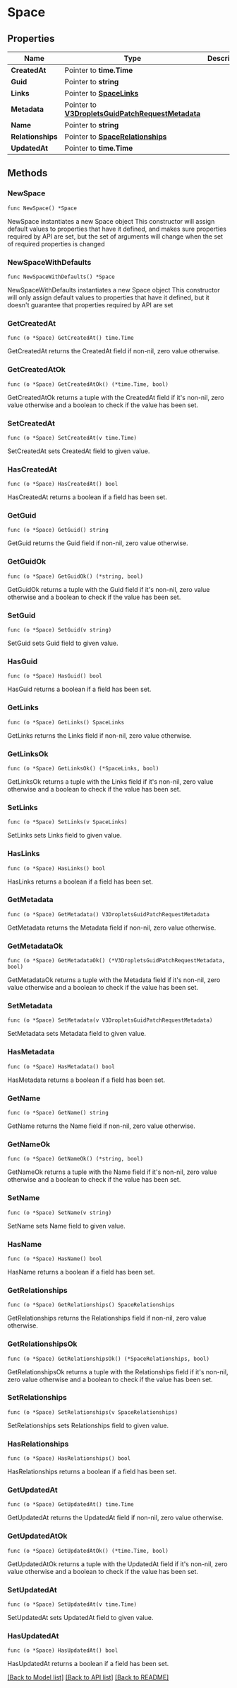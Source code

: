 # Space

## Properties

Name | Type | Description | Notes
------------ | ------------- | ------------- | -------------
**CreatedAt** | Pointer to **time.Time** |  | [optional] 
**Guid** | Pointer to **string** |  | [optional] 
**Links** | Pointer to [**SpaceLinks**](SpaceLinks.md) |  | [optional] 
**Metadata** | Pointer to [**V3DropletsGuidPatchRequestMetadata**](V3DropletsGuidPatchRequestMetadata.md) |  | [optional] 
**Name** | Pointer to **string** |  | [optional] 
**Relationships** | Pointer to [**SpaceRelationships**](SpaceRelationships.md) |  | [optional] 
**UpdatedAt** | Pointer to **time.Time** |  | [optional] 

## Methods

### NewSpace

`func NewSpace() *Space`

NewSpace instantiates a new Space object
This constructor will assign default values to properties that have it defined,
and makes sure properties required by API are set, but the set of arguments
will change when the set of required properties is changed

### NewSpaceWithDefaults

`func NewSpaceWithDefaults() *Space`

NewSpaceWithDefaults instantiates a new Space object
This constructor will only assign default values to properties that have it defined,
but it doesn't guarantee that properties required by API are set

### GetCreatedAt

`func (o *Space) GetCreatedAt() time.Time`

GetCreatedAt returns the CreatedAt field if non-nil, zero value otherwise.

### GetCreatedAtOk

`func (o *Space) GetCreatedAtOk() (*time.Time, bool)`

GetCreatedAtOk returns a tuple with the CreatedAt field if it's non-nil, zero value otherwise
and a boolean to check if the value has been set.

### SetCreatedAt

`func (o *Space) SetCreatedAt(v time.Time)`

SetCreatedAt sets CreatedAt field to given value.

### HasCreatedAt

`func (o *Space) HasCreatedAt() bool`

HasCreatedAt returns a boolean if a field has been set.

### GetGuid

`func (o *Space) GetGuid() string`

GetGuid returns the Guid field if non-nil, zero value otherwise.

### GetGuidOk

`func (o *Space) GetGuidOk() (*string, bool)`

GetGuidOk returns a tuple with the Guid field if it's non-nil, zero value otherwise
and a boolean to check if the value has been set.

### SetGuid

`func (o *Space) SetGuid(v string)`

SetGuid sets Guid field to given value.

### HasGuid

`func (o *Space) HasGuid() bool`

HasGuid returns a boolean if a field has been set.

### GetLinks

`func (o *Space) GetLinks() SpaceLinks`

GetLinks returns the Links field if non-nil, zero value otherwise.

### GetLinksOk

`func (o *Space) GetLinksOk() (*SpaceLinks, bool)`

GetLinksOk returns a tuple with the Links field if it's non-nil, zero value otherwise
and a boolean to check if the value has been set.

### SetLinks

`func (o *Space) SetLinks(v SpaceLinks)`

SetLinks sets Links field to given value.

### HasLinks

`func (o *Space) HasLinks() bool`

HasLinks returns a boolean if a field has been set.

### GetMetadata

`func (o *Space) GetMetadata() V3DropletsGuidPatchRequestMetadata`

GetMetadata returns the Metadata field if non-nil, zero value otherwise.

### GetMetadataOk

`func (o *Space) GetMetadataOk() (*V3DropletsGuidPatchRequestMetadata, bool)`

GetMetadataOk returns a tuple with the Metadata field if it's non-nil, zero value otherwise
and a boolean to check if the value has been set.

### SetMetadata

`func (o *Space) SetMetadata(v V3DropletsGuidPatchRequestMetadata)`

SetMetadata sets Metadata field to given value.

### HasMetadata

`func (o *Space) HasMetadata() bool`

HasMetadata returns a boolean if a field has been set.

### GetName

`func (o *Space) GetName() string`

GetName returns the Name field if non-nil, zero value otherwise.

### GetNameOk

`func (o *Space) GetNameOk() (*string, bool)`

GetNameOk returns a tuple with the Name field if it's non-nil, zero value otherwise
and a boolean to check if the value has been set.

### SetName

`func (o *Space) SetName(v string)`

SetName sets Name field to given value.

### HasName

`func (o *Space) HasName() bool`

HasName returns a boolean if a field has been set.

### GetRelationships

`func (o *Space) GetRelationships() SpaceRelationships`

GetRelationships returns the Relationships field if non-nil, zero value otherwise.

### GetRelationshipsOk

`func (o *Space) GetRelationshipsOk() (*SpaceRelationships, bool)`

GetRelationshipsOk returns a tuple with the Relationships field if it's non-nil, zero value otherwise
and a boolean to check if the value has been set.

### SetRelationships

`func (o *Space) SetRelationships(v SpaceRelationships)`

SetRelationships sets Relationships field to given value.

### HasRelationships

`func (o *Space) HasRelationships() bool`

HasRelationships returns a boolean if a field has been set.

### GetUpdatedAt

`func (o *Space) GetUpdatedAt() time.Time`

GetUpdatedAt returns the UpdatedAt field if non-nil, zero value otherwise.

### GetUpdatedAtOk

`func (o *Space) GetUpdatedAtOk() (*time.Time, bool)`

GetUpdatedAtOk returns a tuple with the UpdatedAt field if it's non-nil, zero value otherwise
and a boolean to check if the value has been set.

### SetUpdatedAt

`func (o *Space) SetUpdatedAt(v time.Time)`

SetUpdatedAt sets UpdatedAt field to given value.

### HasUpdatedAt

`func (o *Space) HasUpdatedAt() bool`

HasUpdatedAt returns a boolean if a field has been set.


[[Back to Model list]](../README.md#documentation-for-models) [[Back to API list]](../README.md#documentation-for-api-endpoints) [[Back to README]](../README.md)


